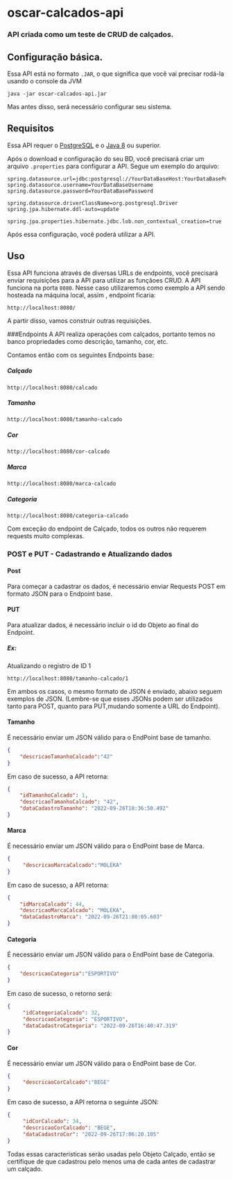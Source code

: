 # oscar-calcados-api
### API criada como um teste de CRUD de calçados.

## Configuração básica.

Essa API está no formato ```.JAR```, o que significa que você vai precisar rodá-la usando o console da JVM

```
java -jar oscar-calcados-api.jar
```

Mas antes disso, será necessário configurar seu sistema.

## Requisitos

Essa API requer o [PostgreSQL](https://www.enterprisedb.com/downloads/postgres-postgresql-downloads)  e o [Java 8](https://www.oracle.com/br/java/technologies/javase/javase8-archive-downloads.html) ou superior.

Após o download e configuração do seu BD, você precisará criar um arquivo ```.properties``` para configurar a API. Segue um exemplo do arquivo:

```properties
spring.datasource.url=jdbc:postgresql://YourDataBaseHost:YourDataBasePort/YourDataBaseName
spring.datasource.username=YourDataBaseUsername
spring.datasource.password=YourDataBasePassword

spring.datasource.driverClassName=org.postgresql.Driver
spring.jpa.hibernate.ddl-auto=update

spring.jpa.properties.hibernate.jdbc.lob.non_contextual_creation=true

```
Após essa configuração, você poderá utilizar a API.

## Uso
Essa API funciona através de diversas URLs de endpoints, você precisará enviar requisições para a API para utilizar as funçãoes CRUD.
A API funciona na porta ```8080```. Nesse caso utilizaremos como exemplo a API sendo hosteada na máquina local, assim , endpoint ficaria:
```
http://localhost:8080/
```

A partir disso, vamos construir outras requisições.

###Endpoints
A API realiza operações com calçados, portanto temos no banco propriedades como  descrição, tamanho, cor, etc.

Contamos então com os seguintes Endpoints base:
##### Calçado
```
http://localhost:8080/calcado
```

##### Tamanho
```
http://localhost:8080/tamanho-calcado
```

##### Cor
```
http://localhost:8080/cor-calcado
```

##### Marca
```
http://localhost:8080/marca-calcado
```

##### Categoria
```
http://localhost:8080/categoria-calcado
```

Com exceção do endpoint de Calçado, todos os outros não requerem requests muito complexas.

### POST e PUT - Cadastrando e Atualizando dados

#### Post

Para começar a cadastrar os dados, é necessário enviar Requests POST em formato JSON para o Endpoint base.

#### PUT

Para atualizar dados, é necessário incluir o id do Objeto ao final do Endpoint.

##### Ex:
Atualizando o registro de ID 1

```
http://localhost:8080/tamanho-calcado/1
```

Em ambos os casos, o mesmo formato de JSON é enviado, abaixo seguem exemplos de JSON. (Lembre-se que esses JSONs podem ser utilizados tanto para POST, quanto para PUT,mudando somente a URL do Endpoint).

#### Tamanho
É necessário enviar um JSON válido para o EndPoint base de tamanho.
``` json
{
    "descricaoTamanhoCalcado":"42"
}

```
Em caso de sucesso, a API retorna:

```json
{
    "idTamanhoCalcado": 1,
    "descricaoTamanhoCalcado": "42",
    "dataCadastroTamanho": "2022-09-26T18:36:50.492"
}
```

#### Marca
É necessário enviar um JSON válido para o EndPoint base de Marca.
```json
{
     "descricaoMarcaCalcado":"MOLEKA"
}
```
Em caso de sucesso, a API retorna:
```json
{
    "idMarcaCalcado": 44,
    "descricaoMarcaCalcado": "MOLEKA",
    "dataCadastroMarca": "2022-09-26T21:08:05.603"
}

```
#### Categoria
É necessário enviar um JSON válido para o EndPoint base de Categoria.
```json
{
    "descricaoCategoria":"ESPORTIVO"
}
```
Em caso de sucesso, o retorno será:
```json
{
     "idCategoriaCalcado": 32,
     "descricaoCategoria": "ESPORTIVO",
     "dataCadastroCategoria": "2022-09-26T16:40:47.319"
}
```

#### Cor
É necessário enviar um JSON válido para o EndPoint base de Cor.
```json
{
     "descricaoCorCalcado":"BEGE"
}

```
Em caso de sucesso, a API retorna o seguinte JSON:
```json
{
     "idCorCalcado": 34,
     "descricaoCorCalcado": "BEGE",
     "dataCadastroCor": "2022-09-26T17:06:20.105"
}
```

Todas essas caracteristicas serão usadas pelo Objeto Calçado, então se certifique de que cadastrou pelo menos uma de cada antes de cadastrar um calçado.
